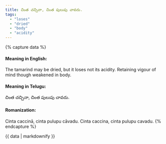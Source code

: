 ```yaml
---
title: చింత చచ్చినా, చింత పులుపు చావదు.
tags:
  - "loses"
  - "dried"
  - "body"
  - "acidity"
---
```


{% capture data %}
#### Meaning in English:
The tamarind may be dried, but it loses not its acidity.
Retaining vigour of mind though weakened in body.

#### Meaning in Telugu:
చింత చచ్చినా, చింత పులుపు చావదు.

#### Romanization:
Cinta caccinā, cinta pulupu cāvadu.
Cinta caccina, cinta pulupu cavadu.
{% endcapture %}

{{ data | markdownify }}


